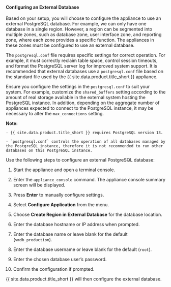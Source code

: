#### Configuring an External Database

Based on your setup, you will choose to configure the appliance to use
an external PostgreSQL database. For example, we can only have one
database in a single region. However, a region can be segmented into
multiple zones, such as database zone, user interface zone, and
reporting zone, where each zone provides a specific function. The
appliances in these zones must be configured to use an external
database.

The `postgresql.conf` file requires
specific settings for correct operation. For example, it must correctly
reclaim table space, control session timeouts, and format the PostgreSQL
server log for improved system support. It is recommended that external databases use a
`postgresql.conf` file based on the standard file used by the
{{ site.data.product.title_short }} appliance.

Ensure you configure the settings in the `postgresql.conf` to suit your
system. For example, customize the `shared_buffers` setting according to
the amount of real storage available in the external system hosting the
PostgreSQL instance. In addition, depending on the aggregate number of
appliances expected to connect to the PostgreSQL instance, it may be
necessary to alter the `max_connections` setting.

**Note:**

    - {{ site.data.product.title_short }} requires PostgreSQL version 13.

    - `postgresql.conf` controls the operation of all databases managed by the PostgreSQL instance, therefore it is not recommended to run other databases on this PostgreSQL instance.

Use the following steps to configure an external PostgreSQL database:

1.  Start the appliance and open a terminal console.

2.  Enter the `appliance_console` command. The appliance console summary screen will be displayed.

3.  Press **Enter** to manually configure settings.

4.  Select **Configure Application** from the menu.

5.  Choose **Create Region in External Database** for the database location.

6.  Enter the database hostname or IP address when prompted.

7.  Enter the database name or leave blank for the default
    (`vmdb_production`).

8.  Enter the database username or leave blank for the default (`root`).

9. Enter the chosen database user’s password.

10. Confirm the configuration if prompted.

{{ site.data.product.title_short }} will then configure the external database.
